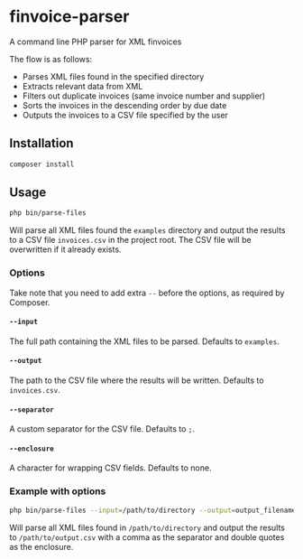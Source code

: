 # finvoice-parser
A command line PHP parser for XML finvoices

The flow is as follows:
* Parses XML files found in the specified directory
* Extracts relevant data from XML
* Filters out duplicate invoices (same invoice number and supplier)
* Sorts the invoices in the descending order by due date
* Outputs the invoices to a CSV file specified by the user

## Installation

```bash
composer install
```

## Usage

```bash
php bin/parse-files
```

Will parse all XML files found the `examples` directory and output the results to a CSV file `invoices.csv` in the project root. The CSV file will be overwritten if it already exists.

### Options

Take note that you need to add extra `--` before the options, as required by Composer.

#### `--input`
The full path containing the XML files to be parsed. Defaults to `examples`.

#### `--output`
The path to the CSV file where the results will be written. Defaults to `invoices.csv`.

#### `--separator`
A custom separator for the CSV file. Defaults to `;`.

#### `--enclosure`
A character for wrapping CSV fields. Defaults to none.

### Example with options

```bash
php bin/parse-files --input=/path/to/directory --output=output_filename.csv --separator=',' --enclosure='"'
```

Will parse all XML files found in `/path/to/directory` and output the results to `/path/to/output.csv` with a comma as the separator and double quotes as the enclosure.